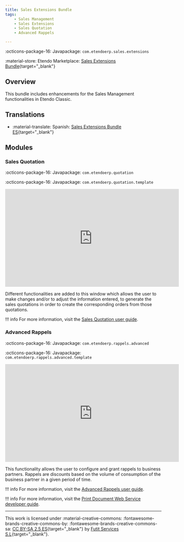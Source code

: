 ```yaml
---
title: Sales Extensions Bundle
tags:
    - Sales Management
    - Sales Extensions
    - Sales Quotation
    - Advanced Rappels

---
```

:octicons-package-16: Javapackage: `com.etendoerp.sales.extensions`

:material-store: Etendo Marketplace:  [Sales Extensions Bundle](https://marketplace.etendo.cloud/#/product-details?module=22CF01FC620140A6AA92CF550EB8DA36){target="_blank"}

## Overview 
This bundle includes enhancements for the Sales Management functionalities in Etendo Classic.


## Translations

-  :material-translate: Spanish: [Sales Extensions Bundle ES](https://marketplace.etendo.cloud/?#/product-details?module=32AF7995603A4CCBB68FE24DDD8536D7){target="_blank"}


## Modules


### Sales Quotation

:octicons-package-16: Javapackage: `com.etendoerp.quotation`

:octicons-package-16: Javapackage: `com.etendoerp.quotation.template`

<iframe width="560" height="315" src="https://www.youtube.com/embed/xkWfvKOXTUg" title="YouTube video player" frameborder="0" allow="accelerometer; autoplay; clipboard-write; encrypted-media; gyroscope; picture-in-picture" allowfullscreen></iframe>

Different functionalities are added to this window which allows the user to make changes and/or to adjust the information entered, to generate the sales quotations in order to create the corresponding orders from those quotations.

!!! info
	For more information, visit the [Sales Quotation user guide](../../../../../user-guide/etendo-classic/basic-features/sales-management/transactions.md#advanced-sales-quotation).


### Advanced Rappels

:octicons-package-16: Javapackage: `com.etendoerp.rappels.advanced`

:octicons-package-16: Javapackage: `com.etendoerp.rappels.advanced.template`


<iframe width="560" height="315" src="https://www.youtube.com/embed/_iBwlVHvF4c" title="YouTube video player" frameborder="0" allow="accelerometer; autoplay; clipboard-write; encrypted-media; gyroscope; picture-in-picture; web-share" allowfullscreen></iframe>

This functionality allows the user to configure and grant rappels to business partners. Rappels are discounts based on the volume of consumption of the business partner in a given period of time.

!!! info
	For more information, visit the [Advanced Rappels user guide](../../../../../user-guide/etendo-classic/basic-features/master-data-management/master-data.md#rappel-configuration). 

!!! info
	For more information, visit the [Print Document Web Service developer guide](../../../../../developer-guide/etendo-classic/bundles/platform/overview.md#print-document-web-service). 

---
This work is licensed under :material-creative-commons: :fontawesome-brands-creative-commons-by: :fontawesome-brands-creative-commons-sa: [ CC BY-SA 2.5 ES](https://creativecommons.org/licenses/by-sa/2.5/es/){target="_blank"} by [Futit Services S.L](https://etendo.software){target="_blank"}.